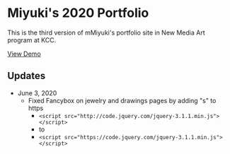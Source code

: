 # Miyuki's 2020 Portfolio
This is the third version of mMiyuki's portfolio site in New Media Art program at KCC.

[View Demo](https://miyujohndoenmakings.github.io/temp-miyuki-portfolio/)

## Updates

- June 3, 2020
    - Fixed Fancybox on jewelry and drawings pages by adding "s" to https
        - ```<script src="http://code.jquery.com/jquery-3.1.1.min.js"></script>```
        - to
        - ```<script src="https://code.jquery.com/jquery-3.1.1.min.js"></script>```
